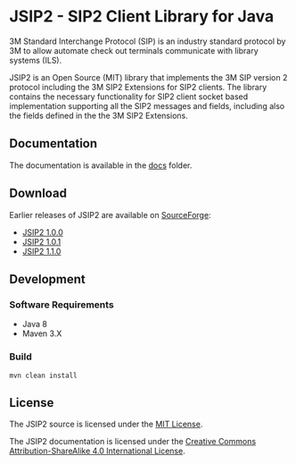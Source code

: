 # JSIP2 - SIP2 Client Library for Java

3M Standard Interchange Protocol (SIP) is an industry standard protocol by 3M to allow automate check out terminals communicate with library systems (ILS).

JSIP2 is an Open Source (MIT) library that implements the 3M SIP version 2 protocol including the 3M SIP2 Extensions for SIP2 clients. 
The library contains the necessary functionality for SIP2 client socket based implementation supporting all the SIP2 messages and fields, 
including also the fields defined in the the 3M SIP2 Extensions.

## Documentation

The documentation is available in the [docs](docs/README.md) folder.

## Download

Earlier releases of JSIP2 are available on [SourceForge](https://sourceforge.net/p/jsip2):

- [JSIP2 1.0.0](https://sourceforge.net/projects/jsip2/files/jsip2-1.0.zip/download)
- [JSIP2 1.0.1](https://sourceforge.net/projects/jsip2/files/jsip2-1.0.1.zip/download)
- [JSIP2 1.1.0](https://sourceforge.net/projects/jsip2/files/jsip2-1.1.0.zip/download)

## Development

### Software Requirements

* Java 8
* Maven 3.X

### Build

```
mvn clean install
```

## License

The JSIP2 source is licensed under the [MIT License](LICENSE.md).

The JSIP2 documentation is licensed under the [Creative Commons Attribution-ShareAlike 4.0 International License](https://creativecommons.org/licenses/by-sa/4.0/). 
